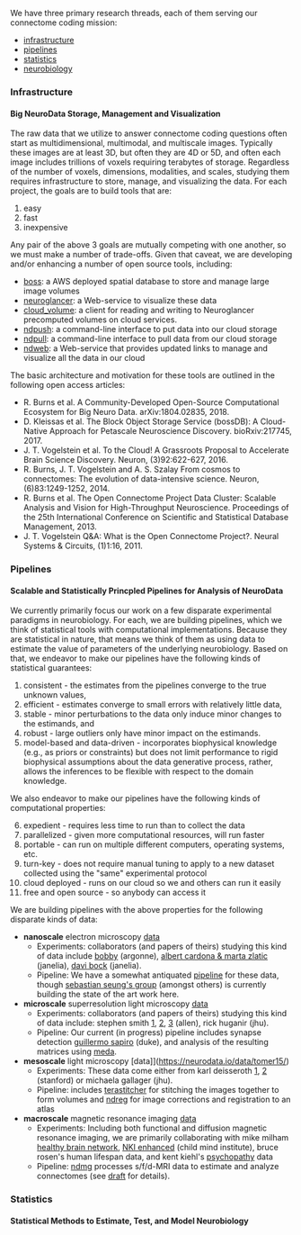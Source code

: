 We have three primary research threads, each of them serving our connectome coding mission:

- [infrastructure](#infrastructure)
- [pipelines](#pipelines)
- [statistics](#statistics)
- [neurobiology](#neurobiology)

### Infrastructure
#### Big NeuroData Storage, Management and Visualization

The raw data that we utilize to answer connectome coding questions often start as multidimensional, multimodal, and multiscale images. 
Typically these images are at least 3D, but often they are 4D or 5D, and often each image includes trillions of voxels requiring terabytes of storage. 
Regardless of the number of voxels, dimensions, modalities, and scales, 
studying them requires infrastructure to store, manage, and visualizing the data.
For each project, the goals are to build tools that are:

1. easy 
2. fast
3. inexpensive

Any pair of the above 3 goals are mutually competing with one another, so we must make a number of trade-offs. 
Given that caveat, we are developing and/or enhancing a number of open source tools, including:

- [boss](https://github.com/neurodata/boss): a AWS deployed spatial database to store and manage large image volumes
- [neuroglancer](https://github.com/neurodata/ndviz): a Web-service to visualize these data
- [cloud_volume](https://github.com/seung-lab/cloud-volume): a client for reading and writing to Neuroglancer precomputed volumes on cloud services.
- [ndpush](https://github.com/neurodata/ndpush): a command-line interface to put data into our cloud storage
- [ndpull](https://github.com/neurodata/ndpull): a command-line interface to pull data from our cloud storage
- [ndweb](https://github.com/neurodata/ndwebtools): a Web-service that provides updated links to manage and visualize all the data in our cloud

The basic architecture and motivation for these tools are outlined in the following open access articles:

- R. Burns et al. A Community-Developed Open-Source Computational Ecosystem for Big Neuro Data. arXiv:1804.02835, 2018.
- D. Kleissas et al. The Block Object Storage Service (bossDB): A Cloud-Native Approach for Petascale Neuroscience Discovery. bioRxiv:217745, 2017.
- J. T. Vogelstein et al. To the Cloud! A Grassroots Proposal to Accelerate Brain Science Discovery. Neuron, (3)92:622-627, 2016.
- R. Burns, J. T. Vogelstein and A. S. Szalay From cosmos to connectomes: The evolution of data-intensive science. Neuron, (6)83:1249-1252, 2014.
- R. Burns et al. The Open Connectome Project Data Cluster: Scalable Analysis and Vision for High-Throughput Neuroscience. Proceedings of the 25th International Conference on Scientific and Statistical Database Management, 2013.
- J. T. Vogelstein Q&A: What is the Open Connectome Project?. Neural Systems & Circuits, (1)1:16, 2011.

### Pipelines
#### Scalable and Statistically Princpled Pipelines for Analysis of NeuroData 

We currently primarily focus our work on a few disparate experimental paradigms in neurobiology.  For each, we are building pipelines, which we think of statistical tools with computational implementations.   Because they are statistical in nature, that means we think of them as using data to estimate the value of parameters of the underlying neurobiology. Based on that, we endeavor to make our pipelines have the following kinds of statistical guarantees:

1. consistent - the estimates from the pipelines converge to the true unknown values,
2. efficient - estimates converge to small errors with relatively little data, 
3. stable -  minor perturbations to the data only induce minor changes to the estimands, and
4. robust - large outliers only have minor impact on the estimands.
5. model-based and data-driven - incorporates biophysical knowledge (e.g., as priors or constraints) but does not limit performance to rigid biophysical assumptions about the data generative process, rather, allows the inferences to be flexible with respect to the domain knowledge.

We also endeavor to make our pipelines have the following kinds of computational properties:

6. expedient - requires less time to run than to collect the data
7. parallelized - given more computational resources, will run faster
8. portable - can run on multiple different computers, operating systems, etc.
9. turn-key - does not require manual tuning to apply to a new dataset collected using the "same" experimental protocol
10. cloud deployed - runs on our cloud so we and others can run it easily
11. free and open source - so anybody can access it 


We are building pipelines with the above properties for the following disparate kinds of data:

- **nanoscale** electron microscopy [data](https://neurodata.io/data/) 
  - Experiments: collaborators (and papers of theirs) studying this kind of data include [bobby](http://www.cell.com/cell/pdfExtended/S0092-8674(15)00824-7) (argonne), [albert cardona & marta zlatic](https://www.nature.com/articles/nature23455) (janelia), [davi bock](https://www.nature.com/articles/nature09802) (janelia).  
  - Pipeline: We have a somewhat antiquated [pipeline](https://www.frontiersin.org/articles/10.3389/fninf.2015.00020/full) for these data, though [sebastian seung's group](http://seunglab.org/) (amongst others) is currently building the state of the art work here.      
- **microscale** superresolution light microscopy [data](https://neurodata.io/project/synaptomes/)
  - Experiments: collaborators (and papers of theirs) studying this kind of data include: stephen smith [1](http://www.jneurosci.org/content/35/14/5792.short), [2](https://www.frontiersin.org/articles/10.3389/fnana.2015.00100/full), [3](http://www.cell.com/neuron/abstract/S0896-6273(10)00766-X) (allen), rick huganir (jhu). 
  - Pipeline: Our current (in progress) pipeline includes synapse detection [guillermo sapiro](http://journals.plos.org/ploscompbiol/article?id=10.1371/journal.pcbi.1005493) (duke), and analysis of the resulting matrices using [meda](https://github.com/neurodata/meda).
- **mesoscale** light microscopy [data]](https://neurodata.io/data/tomer15/)
  - Experiments: These data come either from karl deisseroth [1](https://www.sciencedirect.com/science/article/pii/S009286741630558X), [2](https://www.sciencedirect.com/science/article/pii/S009286741500851X) (stanford) or michaela gallager (jhu). 
  - Pipeline: includes [terastitcher](http://abria.github.io/TeraStitcher/) for stitching the images together to form volumes and [ndreg](https://github.com/neurodata/ndreg) for image corrections and registration to an atlas
- **macroscale** magnetic resonance imaging [data](https://neurodata.io/project/projectomes/)
  - Experiments: Including both functional and diffusion magnetic resonance imaging, we are primarily collaborating with mike milham [healthy brain network](https://www.nature.com/articles/sdata2017181), [NKI enhanced](https://www.frontiersin.org/articles/10.3389/fnins.2012.00152/full) (child mind institute), bruce rosen's human lifespan data, and kent kiehl's [psychopathy](https://onlinelibrary.wiley.com/doi/abs/10.1002/hbm.24028) data
  - Pipeline: [ndmg](https://github.com/neurodata/ndmg) processes s/f/d-MRI data to estimate and analyze connectomes (see [draft](https://www.biorxiv.org/content/early/2018/04/24/188706) for details).
  
 ### Statistics
 #### Statistical Methods to Estimate, Test, and Model Neurobiology

